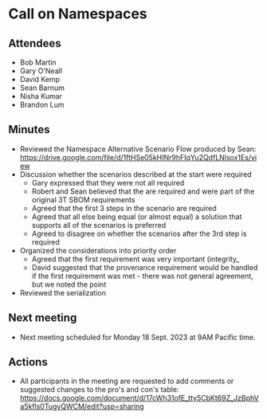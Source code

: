 # Call on Namespaces
## Attendees
* Bob Martin
* Gary O'Neall
* David Kemp
* Sean Barnum
* Nisha Kumar
* Brandon Lum

## Minutes

- Reviewed the Namespace Alternative Scenario Flow produced by Sean: https://drive.google.com/file/d/1ftHSe05kHINr9hFIqYu2QdfLNlsox1Es/view
- Discussion whether the scenarios described at the start were required
  - Gary expressed that they were not all required
  - Robert and Sean believed that the are required and were part of the original 3T SBOM requirements
  - Agreed that the first 3 steps in the scenario are required
  - Agreed that all else being equal (or almost equal) a solution that supports all of the scenarios is preferred
  - Agreed to disagree on whether the scenarios after the 3rd step is required
- Organized the considerations into priority order
  - Agreed that the first requirement was very important (integrity_
  - David suggested that the provenance requirement would be handled if the first requirement was met - there was not general agreement, but we noted the point
- Reviewed the serialization

## Next meeting
- Next meeting scheduled for Monday 18 Sept. 2023 at 9AM Pacific time.  

## Actions
- All participants in the meeting are requested to add comments or suggested changes to the pro's and con's table: https://docs.google.com/document/d/17cWh31ofE_tty5CbKt69Z_JzBphVa5kfls0TugyQWCM/edit?usp=sharing
